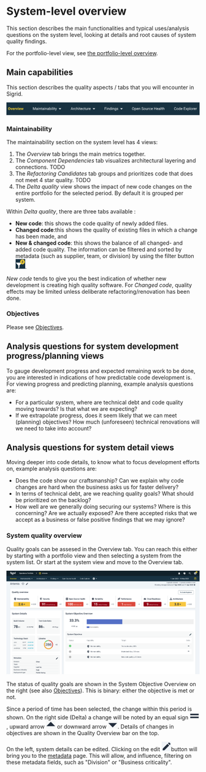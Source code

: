 # System-level overview

This section describes the main functionalities and typical uses/analysis questions on the system level, looking at details and root causes of system quality findings. 

For the portfolio-level view, see [the portfolio-level overview](portfolio-overview.md).

## Main capabilities

This section describes the quality aspects / tabs that you will encounter in Sigrid.

<img src="../images/system-overview-top-bar.png" width="600" />

### Maintainability
The maintainability section on the system level has 4 views: 
1. The *Overview* tab brings the main metrics together. 
2. The *Component Dependencies* tab visualizes architectural layering and connections.
TODO
3. The *Refactoring Candidates* tab groups and prioritizes code that does not meet 4 star quality. 
TODO
4. The *Delta quality* view shows the impact of new code changes on the entire portfolio for the selected period. By default it is grouped per system. 

Within *Delta quality*, there are three tabs available :
* **New code**: this shows the code quality of newly added files. 
* **Changed code**:this shows the quality of existing files in which a change has been made, and 
* **New & changed code**: this shows the balance of all changed- and added code quality. 
The information can be filtered and sorted by metadata (such as supplier, team, or division) by using the filter button <img src="../images/filter-2.png" width="25" />.

*New code* tends to give you the best indication of whether new development is creating high quality software. For *Changed code*, quality effects may be limited unless deliberate refactoring/renovation has been done.

### Objectives
Please see [Objectives](../getting-started/objectives.md).

## Analysis questions for system development progress/planning views
To gauge development progress and expected remaining work to be done, you are interested in indications of how predictable code development is. For viewing progress and predicting planning, example analysis questions are:

* For a particular system, where are technical debt and code quality moving towards? Is that what we are expecting?
* If we extrapolate progress, does it seem likely that we can meet (planning) objectives? How much (unforeseen) technical renovations will we need to take into account?

## Analysis questions for system detail views
Moving deeper into code details, to know what to focus development efforts on, example analysis questions are:

* Does the code show our craftsmanship? Can we explain why code changes are hard when the business asks us for faster delivery?
* In terms of technical debt, are we reaching quality goals? What should be prioritized on the backlog?
* How well are we generally doing securing our systems? Where is this concerning? Are we actually exposed? Are there accepted risks that we accept as a business or false positive findings that we may ignore?


### System quality overview
Quality goals can be assesed in the Overview tab. You can reach this either by starting with a portfolio view and then selecting a system from the system list. Or start at the system view and move to the Overview tab.

<img src="../images/system-overview-tab-objectives.png" width="600" />

The status of quality goals are shown in the System Objective Overview on the right (see also [Objectives](../getting-started/objectives.md)). This is binary: either the objective is met or not. 

Since a period of time has been selected, the change within this period is shown. On the right side (Delta) a change will be noted by an equal sign <img src="../images/delta-equal.png" width="25" />, upward arrow <img src="../images/delta-up.png" width="25" /> or downward arrow <img src="../images/delta-down.png" width="25" />. Details of changes in objectives are shown in the Quality Overview bar on the top. 

On the left, system details can be edited. Clicking on the edit <img src="../images/edit.png" width="25" />button will bring you to the [metadata](../organization-integration/metadata.md) page. This will allow, and influence, filtering on these metadata fields, such as "Division" or "Business criticality".
